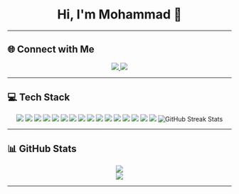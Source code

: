 <h1 align="center">Hi, I'm Mohammad 👋</h1>

---

## 🌐 Connect with Me
<p align="center">
  <a href="https://instagram.com/mhmd.3rafat" target="_blank">
    <img src="https://img.shields.io/badge/Instagram-%23E4405F.svg?style=for-the-badge&logo=Instagram&logoColor=white" />
  </a>
  <a href="https://x.com/3raffat" target="_blank">
    <img src="https://img.shields.io/badge/X-black.svg?style=for-the-badge&logo=X&logoColor=white" />
  </a>
</p>

---

## 💻 Tech Stack
<p align="center">

<!-- Languages -->

<img src="https://img.shields.io/badge/C%23-239120?style=for-the-badge&logo=csharp&logoColor=white" />
<img src="https://img.shields.io/badge/C++-00599C?style=for-the-badge&logo=c%2B%2B&logoColor=white" />
<img src="https://img.shields.io/badge/JavaScript-323330?style=for-the-badge&logo=javascript&logoColor=F7DF1E" />
<img src="https://img.shields.io/badge/TypeScript-007ACC?style=for-the-badge&logo=typescript&logoColor=white" />
<img src="https://img.shields.io/badge/HTML5-E34F26?style=for-the-badge&logo=html5&logoColor=white" />
<img src="https://img.shields.io/badge/CSS3-1572B6?style=for-the-badge&logo=css3&logoColor=white" />
<img src="https://img.shields.io/badge/SASS-CC6699?style=for-the-badge&logo=sass&logoColor=white" />

<!-- Frontend Frameworks & Tools -->

<img src="https://img.shields.io/badge/React-20232A?style=for-the-badge&logo=react&logoColor=61DAFB" />
<img src="https://img.shields.io/badge/Next.js-000000?style=for-the-badge&logo=next.js&logoColor=white" />
<img src="https://img.shields.io/badge/Vite-646CFF?style=for-the-badge&logo=vite&logoColor=white" />
<img src="https://img.shields.io/badge/jQuery-0769AD?style=for-the-badge&logo=jquery&logoColor=white" />
<img src="https://img.shields.io/badge/Tailwind_CSS-06B6D4?style=for-the-badge&logo=tailwind-css&logoColor=white" />

<!-- Backend -->

<img src="https://img.shields.io/badge/.NET-5C2D91?style=for-the-badge&logo=.net&logoColor=white" />

<!-- Databases -->

<img src="https://img.shields.io/badge/Microsoft%20SQL%20Server-CC2927?style=for-the-badge&logo=microsoft%20sql%20server&logoColor=white" />
<img src="https://img.shields.io/badge/PostgreSQL-316192?style=for-the-badge&logo=postgresql&logoColor=white" />

<!-- Package Managers -->

<img src="https://img.shields.io/badge/NPM-CB3837?style=for-the-badge&logo=npm&logoColor=white" />
<img src="https://nirzak-streak-stats.vercel.app/?user=3raffat&theme=dark&hide_border=false" alt="GitHub Streak Stats" />

</p>

---

## 📊 GitHub Stats
<p align="center">
  <img src="https://github-readme-stats.vercel.app/api?username=3raffat&theme=dark&hide_border=false&include_all_commits=false&count_private=false" />
  <br />
  <img src="https://github-readme-stats.vercel.app/api/top-langs/?username=3raffat&theme=dark&hide_border=false&layout=compact" />
</p>

---

<p align="center">
  <img src="https://visitcount.itsvg.in/api?id=3raffat&icon=0&co
